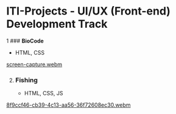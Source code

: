 # ITI-Projects - UI/UX (Front-end) Development Track

1 ### **BioCode**
   - HTML, CSS

[screen-capture.webm](https://user-images.githubusercontent.com/69214737/192892291-84e6e973-24e8-4ab4-8c57-be3a704ec5a5.webm)

2. ### **Fishing**
   - HTML, CSS, JS

[8f9ccf46-cb39-4c13-aa56-36f72608ec30.webm](https://user-images.githubusercontent.com/69214737/191789882-9e8c8140-6a1b-4c63-b53e-954da5492ea4.webm)
